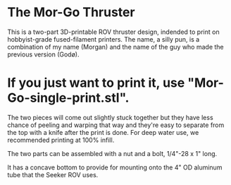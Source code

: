 # The Mor-Go Thruster

This is a two-part 3D-printable ROV thruster design, indended to print on hobbyist-grade fused-filament printers. The name, a silly pun, is a combination of my name (Morgan) and the name of the guy who made the previous version (Godø).

# If you just want to print it, use "Mor-Go-single-print.stl".
The two pieces will come out slightly stuck together but they have less chance of peeling and warping that way and they're easy to separate from the top with a knife after the print is done. For deep water use, we recommended printing at 100% infill.

The two parts can be assembled with a nut and a bolt, 1/4"-28 x 1" long.

It has a concave bottom to provide for mounting onto the 4" OD aluminum tube that the Seeker ROV uses.
